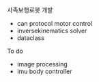 사족보행로봇 개발

- can protocol motor control
- inversekinematics solver
- dataclass


To do 

- image processing
- imu body controller
  

